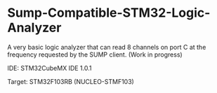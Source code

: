 # Sump-Compatible-STM32-Logic-Analyzer
A very basic logic analyzer that can read 8 channels on port C at the frequency requested by the SUMP client. 
(Work in progress)

IDE:      STM32CubeMX IDE 1.0.1

Target:   STM32F103RB (NUCLEO-STMF103)
